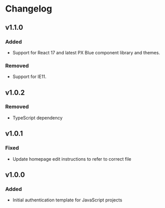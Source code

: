 # Changelog

## v1.1.0

### Added

-   Support for React 17 and latest PX Blue component library and themes.

### Removed

-   Support for IE11.

## v1.0.2

### Removed

-   TypeScript dependency

## v1.0.1

### Fixed

-   Update homepage edit instructions to refer to correct file

## v1.0.0

### Added
-   Initial authentication template for JavaScript projects